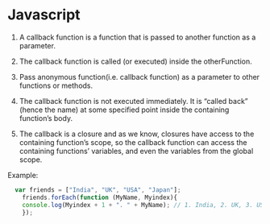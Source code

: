 # Javascript

1. A callback function is a function that is passed to another function as a parameter.

2. The callback function is called (or executed) inside the otherFunction.

3. Pass anonymous function(i.e. callback function) as a parameter to other functions or methods.

4. The callback function is not executed immediately. It is “called back” (hence the name) at some specified point inside the   containing function’s body.

5. The callback is a closure and as we know, closures have access to the containing function’s scope, so the callback function can access the containing    functions’ variables, and even the variables from the global scope.


Example:
```Javascript
  var friends = ["India", "UK", "USA", "Japan"];
	friends.forEach(function (MyName, Myindex){
	console.log(Myindex + 1 + ". " + MyName); // 1. India, 2. UK, 3. USA, 4. Japan
	});
  ```
